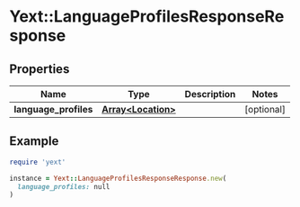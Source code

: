 # Yext::LanguageProfilesResponseResponse

## Properties

| Name | Type | Description | Notes |
| ---- | ---- | ----------- | ----- |
| **language_profiles** | [**Array&lt;Location&gt;**](Location.md) |  | [optional] |

## Example

```ruby
require 'yext'

instance = Yext::LanguageProfilesResponseResponse.new(
  language_profiles: null
)
```

